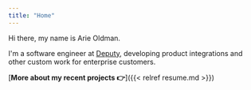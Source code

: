 ```yaml
---
title: "Home"
---
```


Hi there, my name is Arie Oldman. 

I'm a software engineer at [Deputy](https://deputy.com), developing 
product integrations and other custom work for enterprise customers.

[**More about my recent projects 👉**]({{< relref resume.md >}})
